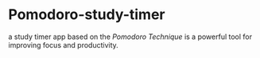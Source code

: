 # Pomodoro-study-timer
 a study timer app based on the *Pomodoro Technique* is a powerful tool for improving focus and productivity.

